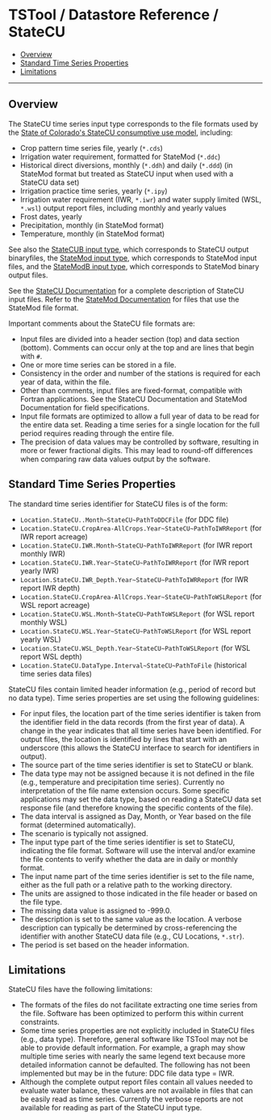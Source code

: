 # TSTool / Datastore Reference / StateCU #

* [Overview](#overview)
* [Standard Time Series Properties](#standard-time-series-properties)
* [Limitations](#limitations)

-------------

## Overview ##

The StateCU time series input type corresponds to the file formats used by the
[State of Colorado's StateCU consumptive use model](http://cdss.state.co.us/Modeling/Pages/ConsumptiveUseStateCU.aspx), including:

* Crop pattern time series file, yearly (`*.cds`)
* Irrigation water requirement, formatted for StateMod (`*.ddc`)
* Historical direct diversions, monthly (`*.ddh`) and daily (`*.ddd`) (in StateMod format but treated as StateCU input when used with a StateCU data set)
* Irrigation practice time series, yearly (`*.ipy`)
* Irrigation water requirement (IWR, `*.iwr`) and water supply limited (WSL, `*.wsl`) output report files, including monthly and yearly values
* Frost dates, yearly
* Precipitation, monthly (in StateMod format)
* Temperature, monthly (in StateMod format)

See also the [StateCUB input type](../StateCUB/StateCUB.md), which corresponds to StateCU output binaryfiles,
the [StateMod input type](../StateMod/StateMod.md), which corresponds to StateMod input files,
and the [StateModB input type](../StateModB/StateModB.md), which corresponds to StateMod binary output files.

See the [StateCU Documentation](http://cdss.state.co.us/Modeling/Pages/ConsumptiveUseStateCU.aspx) for a complete description of StateCU input files.
Refer to the [StateMod Documentation](http://cdss.state.co.us/software/Pages/StateMod.aspx) for files that use the StateMod file format.

Important comments about the StateCU file formats are:

* Input files are divided into a header section (top) and data section (bottom).
Comments can occur only at the top and are lines that begin with `#`.
* One or more time series can be stored in a file.
* Consistency in the order and number of the stations is
required for each year of data, within the file.
* Other than comments, input files are fixed-format, compatible with Fortran applications.
See the StateCU Documentation and StateMod Documentation for field specifications.
* Input file formats are optimized to allow a full year of data to be read for the entire data set.
Reading a time series for a single location for the full period requires reading through the entire file.
* The precision of data values may be controlled by software, resulting in more or fewer fractional digits.
This may lead to round-off differences when comparing raw data values output by the software.

## Standard Time Series Properties ##

The standard time series identifier for StateCU files is of the form:

* `Location.StateCU..Month~StateCU~PathToDDCFile` (for DDC file)
* `Location.StateCU.CropArea-AllCrops.Year~StateCU~PathToIWRReport` (for IWR report acreage)
* `Location.StateCU.IWR.Month~StateCU~PathToIWRReport` (for IWR report monthly IWR)
* `Location.StateCU.IWR.Year~StateCU~PathToIWRReport` (for IWR report yearly IWR)
* `Location.StateCU.IWR_Depth.Year~StateCU~PathToIWRReport` (for IWR report IWR depth)
* `Location.StateCU.CropArea-AllCrops.Year~StateCU~PathToWSLReport` (for WSL report acreage)
* `Location.StateCU.WSL.Month~StateCU~PathToWSLReport` (for WSL report monthly WSL)
* `Location.StateCU.WSL.Year~StateCU~PathToWSLReport` (for WSL report yearly WSL)
* `Location.StateCU.WSL_Depth.Year~StateCU~PathToWSLReport` (for WSL report WSL depth)
* `Location.StateCU.DataType.Interval~StateCU~PathToFile` (historical time series data files)

StateCU files contain limited header information (e.g., period of record but no data type).
Time series properties are set using the following guidelines:

* For input files, the location part of the time series identifier is taken from the
identifier field in the data records (from the first year of data).
A change in the year indicates that all time series have been identified.
For output files, the location is identified by lines that start with an underscore
(this allows the StateCU interface to search for identifiers in output).
* The source part of the time series identifier is set to StateCU or blank.
* The data type may not be assigned because it is not defined in the file
(e.g., temperature and precipitation time series).
Currently no interpretation of the file name extension occurs.
Some specific applications may set the data type,
based on reading a StateCU data set response file (and therefore knowing the specific contents of the file).
* The data interval is assigned as Day, Month, or Year based on the file format (determined automatically).
* The scenario is typically not assigned.
* The input type part of the time series identifier is set to StateCU,
indicating the file format.
Software will use the interval and/or examine the file contents to
verify whether the data are in daily or monthly format.
* The input name part of the time series identifier is set to the file name,
either as the full path or a relative path to the working directory.
* The units are assigned to those indicated in the file header or based on the file type.
* The missing data value is assigned to -999.0.
* The description is set to the same value as the location.
A verbose description can typically be determined by cross-referencing the
identifier with another StateCU data file (e.g., CU Locations, `*.str`).
* The period is set based on the header information.
 
## Limitations ##

StateCU files have the following limitations:

* The formats of the files do not facilitate extracting one time series from the file.
Software has been optimized to perform this within current constraints.
* Some time series properties are not explicitly included in StateCU files (e.g., data type).
Therefore, general software like TSTool may not be able to provide default information.
For example, a graph may show multiple time series with nearly the same
legend text because more detailed information cannot be defaulted.
The following has not been implemented but may be in the future:  DDC file data type = IWR.
* Although the complete output report files contain all values needed to
evaluate water balance, these values are not available in files that can be easily read as time series.
Currently the verbose reports are not available for reading as part of the StateCU input type.
